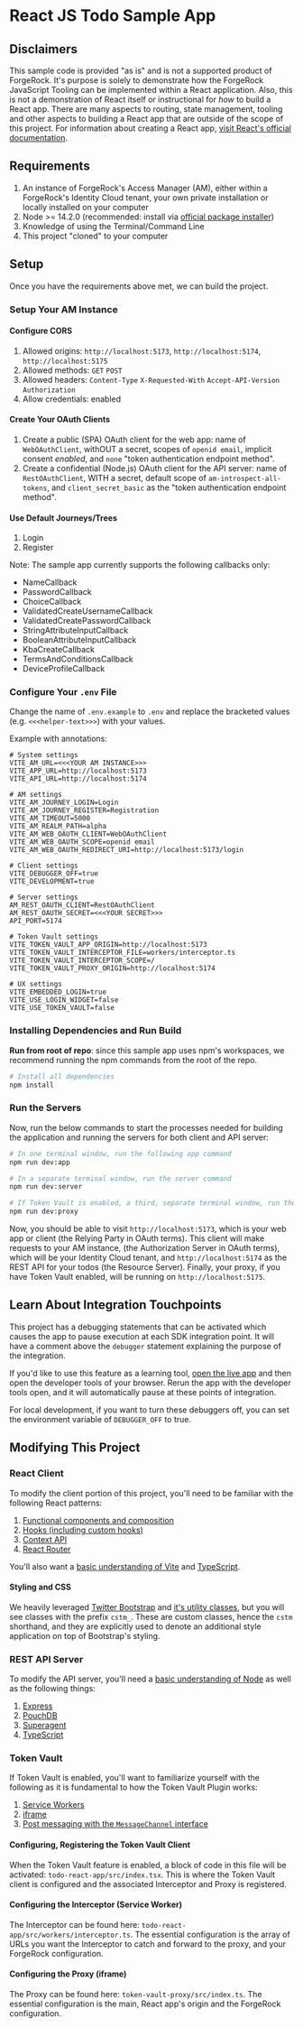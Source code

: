 # React JS Todo Sample App

## Disclaimers

This sample code is provided "as is" and is not a supported product of ForgeRock. It's purpose is solely to demonstrate how the ForgeRock JavaScript Tooling can be implemented within a React application. Also, this is not a demonstration of React itself or instructional for _how_ to build a React app. There are many aspects to routing, state management, tooling and other aspects to building a React app that are outside of the scope of this project. For information about creating a React app, [visit React's official documentation](https://reactjs.org/docs/create-a-new-react-app.html).

## Requirements

1. An instance of ForgeRock's Access Manager (AM), either within a ForgeRock's Identity Cloud tenant, your own private installation or locally installed on your computer
2. Node >= 14.2.0 (recommended: install via [official package installer](https://nodejs.org/en/))
3. Knowledge of using the Terminal/Command Line
4. This project "cloned" to your computer

## Setup

Once you have the requirements above met, we can build the project.

### Setup Your AM Instance

#### Configure CORS

1. Allowed origins: `http://localhost:5173`, `http://localhost:5174`, `http://localhost:5175`
2. Allowed methods: `GET` `POST`
3. Allowed headers: `Content-Type` `X-Requested-With` `Accept-API-Version` `Authorization`
4. Allow credentials: enabled

#### Create Your OAuth Clients

1. Create a public (SPA) OAuth client for the web app: name of `WebOAuthClient`, withOUT a secret, scopes of `openid email`, implicit consent _enabled_, and `none` "token authentication endpoint method".
2. Create a confidential (Node.js) OAuth client for the API server: name of `RestOAuthClient`, WITH a secret, default scope of `am-introspect-all-tokens`, and `client_secret_basic` as the "token authentication endpoint method".

#### Use Default Journeys/Trees

1. Login
2. Register

Note: The sample app currently supports the following callbacks only:

- NameCallback
- PasswordCallback
- ChoiceCallback
- ValidatedCreateUsernameCallback
- ValidatedCreatePasswordCallback
- StringAttributeInputCallback
- BooleanAttributeInputCallback
- KbaCreateCallback
- TermsAndConditionsCallback
- DeviceProfileCallback

### Configure Your `.env` File

Change the name of `.env.example` to `.env` and replace the bracketed values (e.g. `<<<helper-text>>>`) with your values.

Example with annotations:

```text
# System settings
VITE_AM_URL=<<<YOUR AM INSTANCE>>>
VITE_APP_URL=http://localhost:5173
VITE_API_URL=http://localhost:5174

# AM settings
VITE_AM_JOURNEY_LOGIN=Login
VITE_AM_JOURNEY_REGISTER=Registration
VITE_AM_TIMEOUT=5000
VITE_AM_REALM_PATH=alpha
VITE_AM_WEB_OAUTH_CLIENT=WebOAuthClient
VITE_AM_WEB_OAUTH_SCOPE=openid email
VITE_AM_WEB_OAUTH_REDIRECT_URI=http://localhost:5173/login

# Client settings
VITE_DEBUGGER_OFF=true
VITE_DEVELOPMENT=true

# Server settings
AM_REST_OAUTH_CLIENT=RestOAuthClient
AM_REST_OAUTH_SECRET=<<<YOUR SECRET>>>
API_PORT=5174

# Token Vault settings
VITE_TOKEN_VAULT_APP_ORIGIN=http://localhost:5173
VITE_TOKEN_VAULT_INTERCEPTOR_FILE=workers/interceptor.ts
VITE_TOKEN_VAULT_INTERCEPTOR_SCOPE=/
VITE_TOKEN_VAULT_PROXY_ORIGIN=http://localhost:5174

# UX settings
VITE_EMBEDDED_LOGIN=true
VITE_USE_LOGIN_WIDGET=false
VITE_USE_TOKEN_VAULT=false
```

### Installing Dependencies and Run Build

**Run from root of repo**: since this sample app uses npm's workspaces, we recommend running the npm commands from the root of the repo.

```sh
# Install all dependencies
npm install
```

### Run the Servers

Now, run the below commands to start the processes needed for building the application and running the servers for both client and API server:

```sh
# In one terminal window, run the following app command
npm run dev:app
```

```sh
# In a separate terminal window, run the server command
npm run dev:server
```

```sh
# If Token Vault is enabled, a third, separate terminal window, run the proxy command
npm run dev:proxy
```

Now, you should be able to visit `http://localhost:5173`, which is your web app or client (the Relying Party in OAuth terms). This client will make requests to your AM instance, (the Authorization Server in OAuth terms), which will be your Identity Cloud tenant, and `http://localhost:5174` as the REST API for your todos (the Resource Server). Finally, your proxy, if you have Token Vault enabled, will be running on `http://localhost:5175`.

## Learn About Integration Touchpoints

This project has a debugging statements that can be activated which causes the app to pause execution at each SDK integration point. It will have a comment above the `debugger` statement explaining the purpose of the integration.

If you'd like to use this feature as a learning tool, [open the live app](https://fr-react-todos.crbrl.io/) and then open the developer tools of your browser. Rerun the app with the developer tools open, and it will automatically pause at these points of integration.

For local development, if you want to turn these debuggers off, you can set the environment variable of `DEBUGGER_OFF` to true.

## Modifying This Project

### React Client

To modify the client portion of this project, you'll need to be familiar with the following React patterns:

1. [Functional components and composition](https://reactjs.org/docs/components-and-props.html)
2. [Hooks (including custom hooks)](https://reactjs.org/docs/hooks-intro.html)
3. [Context API](https://reactjs.org/docs/hooks-reference.html#usecontext)
4. [React Router](https://reactrouter.com/)

You'll also want a [basic understanding of Vite](https://vitejs.dev/guide/) and [TypeScript](https://www.typescriptlang.org/docs/).

#### Styling and CSS

We heavily leveraged [Twitter Bootstrap](https://getbootstrap.com/) and [it's utility classes](https://getbootstrap.com/docs/5.0/utilities/api/), but you will see classes with the prefix `cstm_`. These are custom classes, hence the `cstm` shorthand, and they are explicitly used to denote an additional style application on top of Bootstrap's styling.

### REST API Server

To modify the API server, you'll need a [basic understanding of Node](https://nodejs.org/en/about/) as well as the following things:

1. [Express](https://expressjs.com/)
2. [PouchDB](https://pouchdb.com/)
3. [Superagent](https://www.npmjs.com/package/superagent)
4. [TypeScript](https://www.typescriptlang.org/docs/)

### Token Vault

If Token Vault is enabled, you'll want to familiarize yourself with the following as it is fundamental to how the Token Vault Plugin works:

1. [Service Workers](https://developer.mozilla.org/en-US/docs/Web/API/Service_Worker_API)
2. [iframe](https://developer.mozilla.org/en-US/docs/Web/HTML/Element/iframe)
3. [Post messaging with the `MessageChannel` interface](https://developer.mozilla.org/en-US/docs/Web/API/MessageChannel)

#### Configuring, Registering the Token Vault Client

When the Token Vault feature is enabled, a block of code in this file will be activated: `todo-react-app/src/index.tsx`. This is where the Token Vault client is configured and the associated Interceptor and Proxy is registered.

#### Configuring the Interceptor (Service Worker)

The Interceptor can be found here: `todo-react-app/src/workers/interceptor.ts`. The essential configuration is the array of URLs you want the Interceptor to catch and forward to the proxy, and your ForgeRock configuration.

#### Configuring the Proxy (iframe)

The Proxy can be found here: `token-vault-proxy/src/index.ts`. The essential configuration is the main, React app's origin and the ForgeRock configuration.
